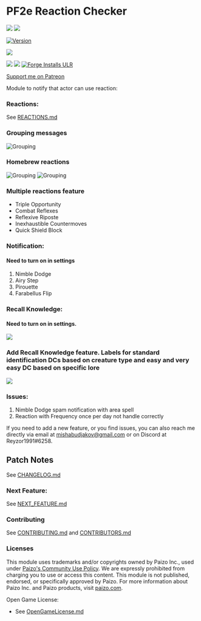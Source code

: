 # PF2e Reaction Checker
![](https://img.shields.io/endpoint?url=https%3A%2F%2Ffoundryshields.com%2Fversion%3Fstyle%3Dflat%26url%3Dhttps://raw.githubusercontent.com/reyzor1991/foundry-vtt-pf2e-reaction/main/module.json)
![](https://img.shields.io/endpoint?url=https%3A%2F%2Ffoundryshields.com%2Fsystem%3FnameType%3Dfull%26showVersion%3D1%26style%3Dflat%26url%3Dhttps://raw.githubusercontent.com/reyzor1991/foundry-vtt-pf2e-reaction/main/module.json)

[![Version]][Version URL]

![](https://img.shields.io/github/release-date/reyzor1991/foundry-vtt-pf2e-reaction)

![](https://img.shields.io/github/downloads/reyzor1991/foundry-vtt-pf2e-reaction/total?label=All%20Downloads)
![](https://img.shields.io/github/downloads-pre/reyzor1991/foundry-vtt-pf2e-reaction/latest/total?label=Latest%20version)
[![Forge Installs ULR]][Forge Installs Download]

[Support me on Patreon](https://www.patreon.com/reyzor1991)

Module to notify that actor can use reaction:

### Reactions:
See [REACTIONS.md](./REACTIONS.md)

### Grouping messages
![Grouping](./grouping.gif)

### Homebrew reactions
![Grouping](./homebrew.png)
![Grouping](./homebrew_settings.png)

### Multiple reactions feature
- Triple Opportunity
- Combat Reflexes
- Reflexive Riposte
- Inexhaustible Countermoves
- Quick Shield Block

### Notification:
#### Need to turn on in settings
1. Nimble Dodge
2. Airy Step
3. Pirouette
4. Farabellus Flip

### Recall Knowledge:
#### Need to turn on in settings.
![](./recallSettings.png)

### Add Recall Knowledge feature. Labels for standard identification DCs based on creature type and easy and very easy DC based on specific lore
![](./exampleKnowledge.png)

### Issues:
1. Nimble Dodge spam notification with area spell
2. Reaction with Frequency once per day not handle correctly

If you need to add a new feature, or you find issues, you can also reach me directly via email at mishabudjakov@gmail.com or on Discord at Reyzor1991#6258.

## Patch Notes

See [CHANGELOG.md](./CHANGELOG.md)

### Next Feature:

See [NEXT_FEATURE.md](./NEXT_FEATURE.md)

### Contributing
See [CONTRIBUTING.md](CONTRIBUTING.md) and [CONTRIBUTORS.md](CONTRIBUTORS.md)

### Licenses

This module uses trademarks and/or copyrights owned by Paizo Inc., used
under [Paizo's Community Use Policy](https://paizo.com/community/communityuse). We are expressly prohibited from
charging you to use or access this content. This module is not published, endorsed, or specifically approved by Paizo.
For more information about Paizo Inc. and Paizo products, visit [paizo.com](paizo.com).

Open Game License:

* See [OpenGameLicense.md](OpenGameLicense.md)

[Version]: https://img.shields.io/badge/Version-0.2.63-yellow?style=flat-square
[Version URL]: https://github.com/reyzor1991/foundry-vtt-pf2e-reaction

[Forge Installs ULR]: https://img.shields.io/badge/dynamic/json?label=Forge%20Installs&query=package.installs&suffix=%25&url=https%3A%2F%2Fforge-vtt.com%2Fapi%2Fbazaar%2Fpackage%2Fpf2e-reaction&colorB=4aa94a
[Forge Installs Download]: https://forge-vtt.com/bazaar#package=pf2e-reaction